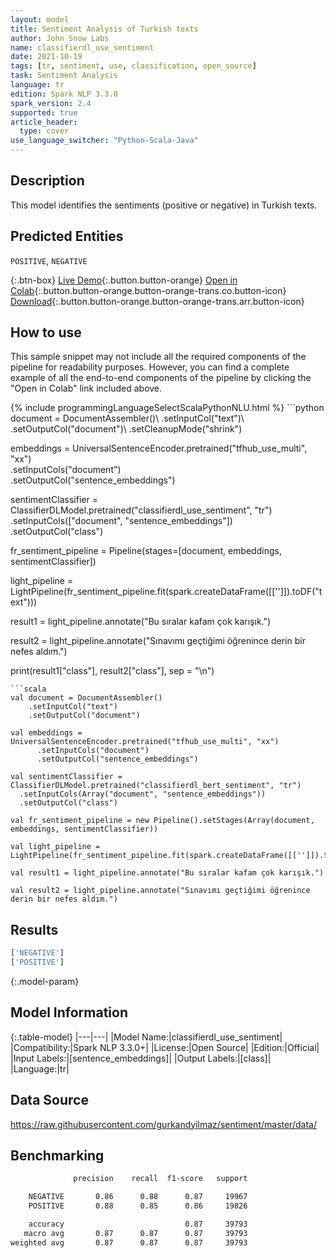 ```yaml
---
layout: model
title: Sentiment Analysis of Turkish texts
author: John Snow Labs
name: classifierdl_use_sentiment
date: 2021-10-19
tags: [tr, sentiment, use, classification, open_source]
task: Sentiment Analysis
language: tr
edition: Spark NLP 3.3.0
spark_version: 2.4
supported: true
article_header:
  type: cover
use_language_switcher: "Python-Scala-Java"
---
```


## Description

This model identifies the sentiments (positive or negative) in Turkish texts.

## Predicted Entities

`POSITIVE`, `NEGATIVE`

{:.btn-box}
[Live Demo](https://demo.johnsnowlabs.com/public/SENTIMENT_TR/){:.button.button-orange}
[Open in Colab](https://colab.research.google.com/github/JohnSnowLabs/spark-nlp-workshop/blob/master/tutorials/streamlit_notebooks/CLASSIFICATION_TR_SENTIMENT.ipynb){:.button.button-orange.button-orange-trans.co.button-icon}
[Download](https://s3.amazonaws.com/auxdata.johnsnowlabs.com/public/models/classifierdl_use_sentiment_tr_3.3.0_2.4_1634634525008.zip){:.button.button-orange.button-orange-trans.arr.button-icon}

## How to use

This sample snippet may not include all the required components of the pipeline for readability purposes. However, you can find a complete example of all the end-to-end components of the pipeline by clicking the "Open in Colab" link included above.




<div class="tabs-box" markdown="1">
{% include programmingLanguageSelectScalaPythonNLU.html %}
```python
document = DocumentAssembler()\
    .setInputCol("text")\
    .setOutputCol("document")\
    .setCleanupMode("shrink")

embeddings = UniversalSentenceEncoder.pretrained("tfhub_use_multi", "xx") \
      .setInputCols("document") \
      .setOutputCol("sentence_embeddings")

sentimentClassifier = ClassifierDLModel.pretrained("classifierdl_use_sentiment", "tr") \
  .setInputCols(["document", "sentence_embeddings"]) \
  .setOutputCol("class")

fr_sentiment_pipeline = Pipeline(stages=[document, embeddings, sentimentClassifier])

light_pipeline = LightPipeline(fr_sentiment_pipeline.fit(spark.createDataFrame([['']]).toDF("text")))

result1 = light_pipeline.annotate("Bu sıralar kafam çok karışık.")

result2 = light_pipeline.annotate("Sınavımı geçtiğimi öğrenince derin bir nefes aldım.")

print(result1["class"], result2["class"], sep = "\n")
```
```scala
val document = DocumentAssembler()
    .setInputCol("text")
    .setOutputCol("document")

val embeddings = UniversalSentenceEncoder.pretrained("tfhub_use_multi", "xx")
      .setInputCols("document")
      .setOutputCol("sentence_embeddings")

val sentimentClassifier = ClassifierDLModel.pretrained("classifierdl_bert_sentiment", "tr")
  .setInputCols(Array("document", "sentence_embeddings"))
  .setOutputCol("class")

val fr_sentiment_pipeline = new Pipeline().setStages(Array(document, embeddings, sentimentClassifier))

val light_pipeline = LightPipeline(fr_sentiment_pipeline.fit(spark.createDataFrame([['']]).toDF("text")))

val result1 = light_pipeline.annotate("Bu sıralar kafam çok karışık.")

val result2 = light_pipeline.annotate("Sınavımı geçtiğimi öğrenince derin bir nefes aldım.")
```
</div>

## Results

```bash
['NEGATIVE']
['POSITIVE']
```

{:.model-param}
## Model Information

{:.table-model}
|---|---|
|Model Name:|classifierdl_use_sentiment|
|Compatibility:|Spark NLP 3.3.0+|
|License:|Open Source|
|Edition:|Official|
|Input Labels:|[sentence_embeddings]|
|Output Labels:|[class]|
|Language:|tr|

## Data Source

https://raw.githubusercontent.com/gurkandyilmaz/sentiment/master/data/

## Benchmarking

```bash
              precision    recall  f1-score   support

    NEGATIVE       0.86      0.88      0.87     19967
    POSITIVE       0.88      0.85      0.86     19826

    accuracy                           0.87     39793
   macro avg       0.87      0.87      0.87     39793
weighted avg       0.87      0.87      0.87     39793
```